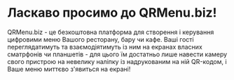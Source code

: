 # Ласкаво просимо до QRMenu.biz!

QRMenu.biz - це безкоштовна платформа для створення і керування цифровими меню Вашого ресторану, бару чи кафе.
Ваші гості переглядатимуть та взаємодіятимуть із ним на екранах власних сматрфонів чи планшетів - для цього їм достатньо 
лише навести камеру свого пристрою на невелику наліпку із надрукованим на ній QR-кодом, і Ваше меню миттєво з'явиться
на екрані!

